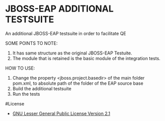 # JBOSS-EAP ADDITIONAL TESTSUITE
An additional JBOSS-EAP testsuite in order to facilitate QE


SOME POINTS TO NOTE:

1. It has same structure as the original JBOSS-EAP Testuite.
2. The module that is retained is the basic module of the integration tests.


HOW TO USE:

1. Change the property <jboss.project.basedir> of the main folder pom.xml, to absolute path of the folder of the EAP source base
2. Build the additional testsuite
3. Run the tests

#License 
* [GNU Lesser General Public License Version 2.1](http://www.gnu.org/licenses/lgpl-2.1-standalone.html)
